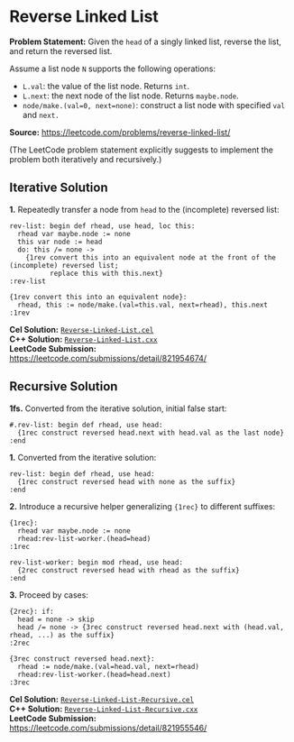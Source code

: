 # Reverse Linked List

**Problem Statement:** Given the `head` of a singly linked list,
reverse the list, and return the reversed list.

Assume a list node `N` supports the following operations:

- `L.val`: the value of the list node. Returns `int`.
- `L.next`: the next node of the list node. Returns `maybe.node`.
- `node/make.(val=0, next=none)`: construct a list node with specified
  `val` and `next.`

**Source:** https://leetcode.com/problems/reverse-linked-list/

(The LeetCode problem statement explicitly suggests to implement the
problem both iteratively and recursively.)

## Iterative Solution

**1.** Repeatedly transfer a node from `head` to the (incomplete)
reversed list:

    rev-list: begin def rhead, use head, loc this:
      rhead var maybe.node := none
      this var node := head
      do: this /= none ->
        {1rev convert this into an equivalent node at the front of the (incomplete) reversed list;
              replace this with this.next}
    :rev-list
    
    {1rev convert this into an equivalent node}:
      rhead, this := node/make.(val=this.val, next=rhead), this.next
    :1rev

**Cel Solution:** [`Reverse-Linked-List.cel`](../../cel-examples/leetcode-60/Reverse-Linked-List.cel)  
**C++ Solution:** [`Reverse-Linked-List.cxx`](../../c++-examples/leetcode-60/Reverse-Linked-List.cxx)  
**LeetCode Submission:** <https://leetcode.com/submissions/detail/821954674/>

## Recursive Solution

**1fs.** Converted from the iterative solution, initial false start:

    #.rev-list: begin def rhead, use head:
      {1rec construct reversed head.next with head.val as the last node}
    :end

**1.** Converted from the iterative solution:
    
    rev-list: begin def rhead, use head:
      {1rec construct reversed head with none as the suffix}
    :end

**2.** Introduce a recursive helper generalizing `{1rec}` to different
suffixes:

    {1rec}:
      rhead var maybe.node := none
      rhead:rev-list-worker.(head=head)
    :1rec

    rev-list-worker: begin mod rhead, use head:
      {2rec construct reversed head with rhead as the suffix}
    :end

**3.** Proceed by cases:

    {2rec}: if:
      head = none -> skip
      head /= none -> {3rec construct reversed head.next with (head.val, rhead, ...) as the suffix}
    :2rec

    {3rec construct reversed head.next}:
      rhead := node/make.(val=head.val, next=rhead)
      rhead:rev-list-worker.(head=head.next)
    :3rec

**Cel Solution:** [`Reverse-Linked-List-Recursive.cel`](../../cel-examples/leetcode-60/Reverse-Linked-List-Recursive.cel)  
**C++ Solution:** [`Reverse-Linked-List-Recursive.cxx`](../../c++-examples/leetcode-60/Reverse-Linked-List-Recursive.cxx)  
**LeetCode Submission:** <https://leetcode.com/submissions/detail/821955546/>
